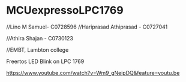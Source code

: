 # MCUexpressoLPC1769
//Lino M Samuel- C0728596
//Hariprasad Athiprasad - C0727041

//Athira Shajan - C0730123

//EMBT, Lambton college

Freertos LED Blink on LPC 1769

https://www.youtube.com/watch?v=Wm9_gNeipDQ&feature=youtu.be



